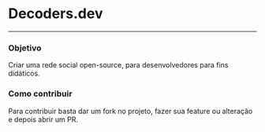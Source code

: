 # Decoders.dev

---

### Objetivo

Criar uma rede social open-source, para desenvolvedores para fins didáticos.

### Como contribuir

Para contribuir basta dar um fork no projeto, fazer sua feature ou alteração e depois abrir um PR.
